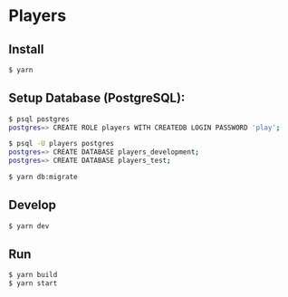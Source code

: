 # Players

## Install

```sh
$ yarn
```

## Setup Database (PostgreSQL):

```sh
$ psql postgres
postgres=> CREATE ROLE players WITH CREATEDB LOGIN PASSWORD 'play';
```

```sh
$ psql -U players postgres
postgres=> CREATE DATABASE players_development;
postgres=> CREATE DATABASE players_test;

$ yarn db:migrate
```

## Develop

```sh
$ yarn dev
```

## Run

```sh
$ yarn build
$ yarn start
```
